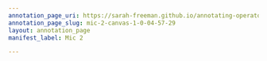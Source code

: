 ```yaml
---
annotation_page_uri: https://sarah-freeman.github.io/annotating-operator/annotations/mic-2-canvas-1-0-04-57-29.json
annotation_page_slug: mic-2-canvas-1-0-04-57-29
layout: annotation_page
manifest_label: Mic 2

---
```

